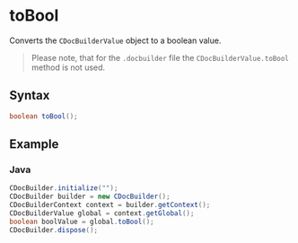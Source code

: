 # toBool

Converts the `CDocBuilderValue` object to a boolean value.

> Please note, that for the `.docbuilder` file the `CDocBuilderValue.toBool` method is not used.

## Syntax

```java
boolean toBool();
```

## Example

### Java

``` java
CDocBuilder.initialize("");
CDocBuilder builder = new CDocBuilder();
CDocBuilderContext context = builder.getContext();
CDocBuilderValue global = context.getGlobal();
boolean boolValue = global.toBool();
CDocBuilder.dispose();
```

